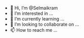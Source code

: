 - 👋 Hi, I’m @Selmaikram
- 👀 I’m interested in ...
- 🌱 I’m currently learning ...
- 💞️ I’m looking to collaborate on ...
- 📫 How to reach me ...

<!---
Selmaikram/Selmaikram is a ✨ special ✨ repository because its `README.md` (this file) appears on your GitHub profile.
You can click the Preview link to take a look at your changes.
--->
